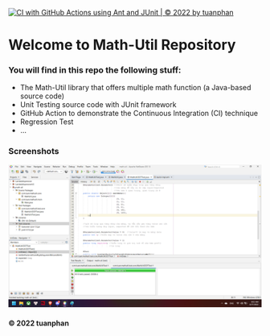 [![CI with GitHub Actions using Ant and JUnit | © 2022 by tuanphan](https://github.com/TuanPA0212/math-utl/actions/workflows/ci-junit.yml/badge.svg)](https://github.com/TuanPA0212/math-utl/actions/workflows/ci-junit.yml)
# Welcome to Math-Util Repository
### You will find in this repo the following stuff:
* The Math-Util library that offers multiple math function (a Java-based source code)
* Unit Testing source code with JUnit framework
* GitHub Action to demonstrate the Continuous Integration (CI) technique
* Regression Test
* ...

### Screenshots
![DDT & TDD with JUnit](https://github.com/TuanPA0212/math-utl/blob/main/images/DDT%20with%20JUnit.png)


#### © 2022 tuanphan



